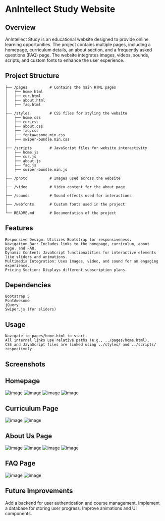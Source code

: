 # AnIntellect Study Website
## Overview
AnIntellect Study is an educational website designed to provide online learning opportunities. The project contains multiple pages, including a homepage, curriculum details, an about section, and a frequently asked questions (FAQ) page. The website integrates images, videos, sounds, scripts, and custom fonts to enhance the user experience.

## Project Structure
```/project
├── /pages          # Contains the main HTML pages
│   ├── home.html
│   ├── cur.html
│   ├── about.html
│   ├── faq.html
│
├── /styles         # CSS files for styling the website
│   ├── home.css
│   ├── cur.css
│   ├── about.css
│   ├── faq.css
│   ├── fontawesome.min.css
│   ├── swiper-bundle.min.css
│
├── /scripts        # JavaScript files for website interactivity
│   ├── home.js
│   ├── cur.js
│   ├── about.js
│   ├── faq.js
│   ├── swiper-bundle.min.js
│
├── /photo          # Images used across the website
│
├── /video          # Video content for the about page
│
├── /sounds         # Sound effects used for interactions
│
├── /webfonts       # Custom fonts used in the project
│
└── README.md       # Documentation of the project
```

## Features
```
Responsive Design: Utilizes Bootstrap for responsiveness.
Navigation Bar: Includes links to the homepage, curriculum, about page, and FAQ.
Dynamic Content: JavaScript functionalities for interactive elements like sliders and animations.
Multimedia Integration: Uses images, video, and sound for an engaging experience.
Pricing Section: Displays different subscription plans.
```

## Dependencies
```
Bootstrap 5
FontAwesome
jQuery
Swiper.js (for sliders)
```

## Usage
```
Navigate to pages/home.html to start.
All internal links use relative paths (e.g., ../pages/home.html).
CSS and JavaScript files are linked using ../styles/ and ../scripts/ respectively.
```

## Screenshots
## Homepage
![image](https://github.com/user-attachments/assets/73ac5080-ea77-4047-9117-bf3c8cf1954b)
![image](https://github.com/user-attachments/assets/2fba6de7-45ad-46f2-81b6-d453e7f4c3f9)
![image](https://github.com/user-attachments/assets/c4c23c79-58b9-426c-ab54-4006dd53994e)
![image](https://github.com/user-attachments/assets/d487531b-240e-4246-bfcd-d54b57167a18)

## Curriculum Page
![image](https://github.com/user-attachments/assets/ac58181a-af24-475c-b567-244505b522a0)
![image](https://github.com/user-attachments/assets/38dbecd5-6ab2-4bf7-9aa4-ab47016d8ea1)

## About Us Page
![image](https://github.com/user-attachments/assets/de605b58-3485-46e8-a148-d7b1b3746ae8)
![image](https://github.com/user-attachments/assets/07e34522-0655-47c0-b344-2abde8d471ad)
![image](https://github.com/user-attachments/assets/fd5d7379-f7cc-496f-980f-a1a734dd231a)
![image](https://github.com/user-attachments/assets/825b067f-5a7e-467d-8219-16a6f310f272)

## FAQ Page
![image](https://github.com/user-attachments/assets/c5ca0897-1638-4330-ba2c-b585d7212e0d)
![image](https://github.com/user-attachments/assets/0d360db5-db91-4d22-aa11-c1f00d8d1994)

## Future Improvements
Add a backend for user authentication and course management.
Implement a database for storing user progress.
Improve animations and UI components.

